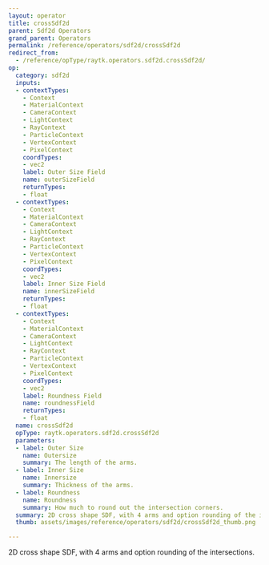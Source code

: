 ```yaml
---
layout: operator
title: crossSdf2d
parent: Sdf2d Operators
grand_parent: Operators
permalink: /reference/operators/sdf2d/crossSdf2d
redirect_from:
  - /reference/opType/raytk.operators.sdf2d.crossSdf2d/
op:
  category: sdf2d
  inputs:
  - contextTypes:
    - Context
    - MaterialContext
    - CameraContext
    - LightContext
    - RayContext
    - ParticleContext
    - VertexContext
    - PixelContext
    coordTypes:
    - vec2
    label: Outer Size Field
    name: outerSizeField
    returnTypes:
    - float
  - contextTypes:
    - Context
    - MaterialContext
    - CameraContext
    - LightContext
    - RayContext
    - ParticleContext
    - VertexContext
    - PixelContext
    coordTypes:
    - vec2
    label: Inner Size Field
    name: innerSizeField
    returnTypes:
    - float
  - contextTypes:
    - Context
    - MaterialContext
    - CameraContext
    - LightContext
    - RayContext
    - ParticleContext
    - VertexContext
    - PixelContext
    coordTypes:
    - vec2
    label: Roundness Field
    name: roundnessField
    returnTypes:
    - float
  name: crossSdf2d
  opType: raytk.operators.sdf2d.crossSdf2d
  parameters:
  - label: Outer Size
    name: Outersize
    summary: The length of the arms.
  - label: Inner Size
    name: Innersize
    summary: Thickness of the arms.
  - label: Roundness
    name: Roundness
    summary: How much to round out the intersection corners.
  summary: 2D cross shape SDF, with 4 arms and option rounding of the intersections.
  thumb: assets/images/reference/operators/sdf2d/crossSdf2d_thumb.png

---
```



2D cross shape SDF, with 4 arms and option rounding of the intersections.